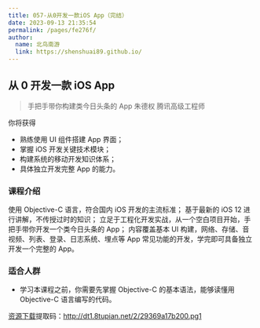 ```yaml
---
title: 057-从0开发一款iOS App（完结）
date: 2023-09-13 21:35:54
permalink: /pages/fe276f/
author: 
  name: 北鸟南游
  link: https://shenshuai89.github.io/
---
```


## 从 0 开发一款 iOS App
> 手把手带你构建类今日头条的 App
> 朱德权  腾讯高级工程师

你将获得
- 熟练使用 UI 组件搭建 App 界面；
- 掌握 iOS 开发关键技术模块；
- 构建系统的移动开发知识体系；
- 具体独立开发完整 App 的能力。

### 课程介绍

使用 Objective-C 语言，符合国内 iOS 开发的主流标准；
基于最新的 iOS 12 进行讲解，不传授过时的知识；
立足于工程化开发实战，从一个空白项目开始，手把手带你开发一个类今日头条的 App；
内容覆盖基本 UI 构建，网络、存储、音视频、列表、登录、日志系统、埋点等 App 常见功能的开发，学完即可具备独立开发一个完整的 App。

### 适合人群
- 学习本课程之前，你需要先掌握 Objective-C 的基本语法，能够读懂用 Objective-C 语言编写的代码。


[资源下载](https://www.aliyundrive.com/s/cdawdjhUk2V)提取码：http://dt1.8tupian.net/2/29369a17b200.pg1